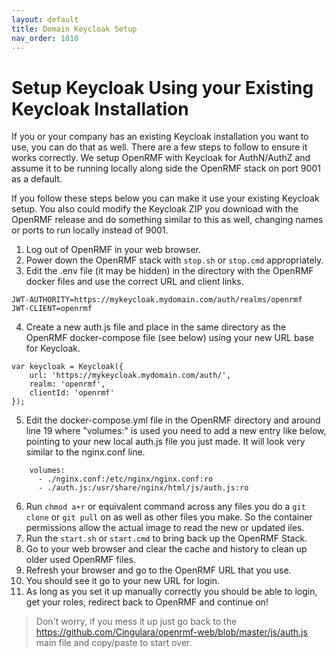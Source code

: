 ```yaml
---
layout: default
title: Domain Keycloak Setup
nav_order: 1010
---
```


# Setup Keycloak Using your Existing Keycloak Installation
If you or your company has an existing Keycloak installation you want to use, you can do that as well. There are a few steps to follow to ensure it works correctly. We setup OpenRMF with Keycloak for AuthN/AuthZ and assume it to be running locally along side the OpenRMF stack on port 9001 as a default. 

If you follow these steps below you can make it use your existing Keycloak setup. You also could modify the Keycloak ZIP you download with the OpenRMF release and do something similar to this as well, changing names or ports to run locally instead of 9001.

1. Log out of OpenRMF in your web browser. 
2. Power down the OpenRMF stack with `stop.sh` or `stop.cmd` appropriately.
3. Edit the .env file (it may be hidden) in the directory with the OpenRMF docker files and use the correct URL and client links.

```
JWT-AUTHORITY=https://mykeycloak.mydomain.com/auth/realms/openrmf
JWT-CLIENT=openrmf
```

4. Create a new auth.js file and place in the same directory as the OpenRMF docker-compose file (see below) using your new URL base for Keycloak.

```
var keycloak = Keycloak({
    url: 'https://mykeycloak.mydomain.com/auth/',
    realm: 'openrmf',
    clientId: 'openrmf'
});
```

5. Edit the docker-compose.yml file in the OpenRMF directory and around line 19 where "volumes:" is used you need to add a new entry like below, pointing to your new local auth.js file you just made. It will look very similar to the nginx.conf line. 

```
    volumes:
      - ./nginx.conf:/etc/nginx/nginx.conf:ro
      - ./auth.js:/usr/share/nginx/html/js/auth.js:ro
```

6. Run ` chmod a+r ` or equivalent command across any files you do a ` git clone ` or ` git pull ` on as well as other files you make. So the container permissions allow the actual image to read the new or updated iles.
7. Run the `start.sh` or `start.cmd` to bring back up the OpenRMF Stack.
8. Go to your web browser and clear the cache and history to clean up older used OpenRMF files.
9. Refresh your browser and go to the OpenRMF URL that you use. 
10. You should see it go to your new URL for login. 
11. As long as you set it up manually correctly you should be able to login, get your roles, redirect back to OpenRMF and continue on!

> Don't worry, if you mess it up just go back to the https://github.com/Cingulara/openrmf-web/blob/master/js/auth.js main file and copy/paste to start over. 
